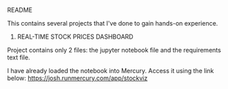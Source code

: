 README

This contains several projects that I've done to gain hands-on experience.

1. REAL-TIME STOCK PRICES DASHBOARD

  Project contains only 2 files: the jupyter notebook file and the requirements text file.

  I have already loaded the notebook into Mercury. Access it using the link below:
  https://josh.runmercury.com/app/stockviz
